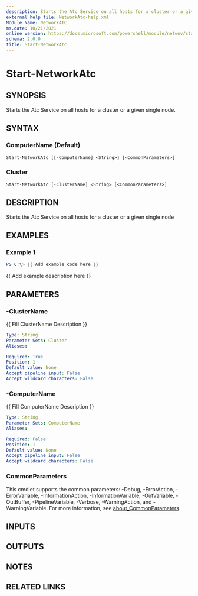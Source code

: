 ```yaml
---
description: Starts the Atc Service on all hosts for a cluster or a given single node.
external help file: NetworkAtc-help.xml
Module Name: NetworkATC
ms.date: 10/21/2021
online version: https://docs.microsoft.com/powershell/module/netwnv/start-networkatc?view=windowsserver2022-ps&wt.mc_id=ps-gethelp
schema: 2.0.0
title: Start-NetworkAtc
---
```


# Start-NetworkAtc

## SYNOPSIS
Starts the Atc Service on all hosts for a cluster or a given single node.

## SYNTAX

### ComputerName (Default)
```
Start-NetworkAtc [[-ComputerName] <String>] [<CommonParameters>]
```

### Cluster
```
Start-NetworkAtc [-ClusterName] <String> [<CommonParameters>]
```

## DESCRIPTION
Starts the Atc Service on all hosts for a cluster or a given single node

## EXAMPLES

### Example 1
```powershell
PS C:\> {{ Add example code here }}
```

{{ Add example description here }}

## PARAMETERS

### -ClusterName
{{ Fill ClusterName Description }}

```yaml
Type: String
Parameter Sets: Cluster
Aliases:

Required: True
Position: 1
Default value: None
Accept pipeline input: False
Accept wildcard characters: False
```

### -ComputerName
{{ Fill ComputerName Description }}

```yaml
Type: String
Parameter Sets: ComputerName
Aliases:

Required: False
Position: 1
Default value: None
Accept pipeline input: False
Accept wildcard characters: False
```

### CommonParameters
This cmdlet supports the common parameters: -Debug, -ErrorAction, -ErrorVariable, -InformationAction, -InformationVariable, -OutVariable, -OutBuffer, -PipelineVariable, -Verbose, -WarningAction, and -WarningVariable. For more information, see [about_CommonParameters](http://go.microsoft.com/fwlink/?LinkID=113216).

## INPUTS

## OUTPUTS

## NOTES

## RELATED LINKS
